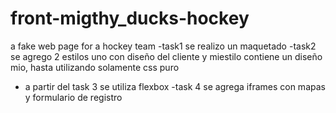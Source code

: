 # front-migthy_ducks-hockey
a fake web page for a hockey team
-task1 se realizo un maquetado
-task2 se agrego 2 estilos uno con diseño del cliente y miestilo contiene un diseño mio, hasta utilizando solamente css puro
- a partir del task 3 se utiliza flexbox 
-task 4 se agrega iframes con mapas y formulario de registro 